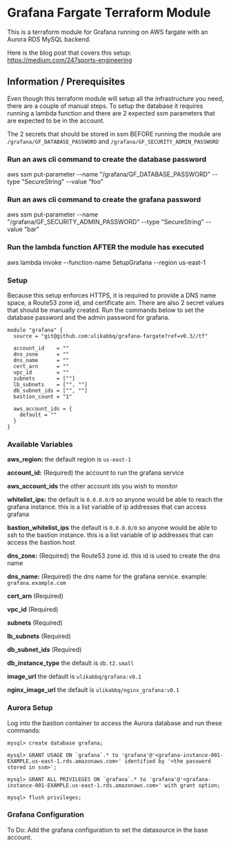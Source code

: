 # Grafana Fargate Terraform Module

This is a terraform module for Grafana running on AWS fargate with an Aurora RDS MySQL backend.

Here is the blog post that covers this setup:  
https://medium.com/247sports-engineering

## Information / Prerequisites

Even though this terraform module will setup all the infrastructure you need, there are a couple of manual steps. To setup the database it requires running a lambda function and there are 2 expected ssm parameters that are expected to be in the account.  

The 2 secrets that should be stored in ssm BEFORE running the module are `/grafana/GF_DATABASE_PASSWORD` and `/grafana/GF_SECURITY_ADMIN_PASSWORD`

### Run an aws cli command to create the database password

aws ssm put-parameter --name "/grafana/GF_DATABASE_PASSWORD" --type "SecureString" --value "foo"

### Run an aws cli command to create the grafana password

aws ssm put-parameter --name "/grafana/GF_SECURITY_ADMIN_PASSWORD" --type "SecureString" --value "bar"

### Run the lambda function AFTER the module has executed

aws lambda invoke --function-name SetupGrafana  --region us-east-1

### Setup

Because this setup enforces HTTPS, it is required to provide a DNS name space, a Route53 zone id, and certificate arn. There are also 2 secret values that should be manually created. Run the commands below to set the database password and the admin password for grafana.

```HCL
module "grafana" {
  source = "git@github.com:ulikabbq/grafana-fargate?ref=v0.3//tf"

  account_id    = ""
  dns_zone      = ""
  dns_name      = ""
  cert_arn      = ""
  vpc_id        = ""
  subnets       = [""]
  lb_subnets    = ["", ""]
  db_subnet_ids = ["", ""]
  bastion_count = "1"

  aws_account_ids = {
    default = ""
  }
}
```

### Available Variables

**aws_region:** the default region is `us-east-1`

**account_id:** (Required) the account to run the grafana service 

**aws_account_ids** the other account ids you wish to monitor 

**whitelist_ips:** the default is `0.0.0.0/0` so anyone would be able to reach the grafana instance. this is a list variable of ip addresses that can access grafana

**bastion_whitelist_ips** the default is `0.0.0.0/0` so anyone would be able to ssh to the bastion instance. this is a list variable of ip addresses that can access the bastion host

**dns_zone:** (Required) the Route53 zone id. this id is used to create the dns name

**dns_name:** (Required) the dns name for the grafana service. example: `grafana.example.com`

**cert_arn** (Required)

**vpc_id** (Required)

**subnets** (Required)

**lb_subnets** (Required)

**db_subnet_ids** (Required)

**db_instance_type** the default is `db.t2.small`

**image_url** the default is `ulikabbq/grafana:v0.1`

**nginx_image_url** the default is `ulikabbq/nginx_grafana:v0.1`

### Aurora Setup

Log into the bastion container to access the Aurora database and run these commands:

    mysql> create database grafana;

    mysql> GRANT USAGE ON `grafana`.* to 'grafana'@'<grafana-instance-001-EXAMPLE.us-east-1.rds.amazonaws.com>' identified by '<the password stored in ssm>';

    mysql> GRANT ALL PRIVILEGES ON `grafana`.* to 'grafana'@'<grafana-instance-001-EXAMPLE.us-east-1.rds.amazonaws.com>' with grant option;

    mysql> flush privileges;

### Grafana Configuration

To Do: Add the grafana configuration to set the datasource in the base account.